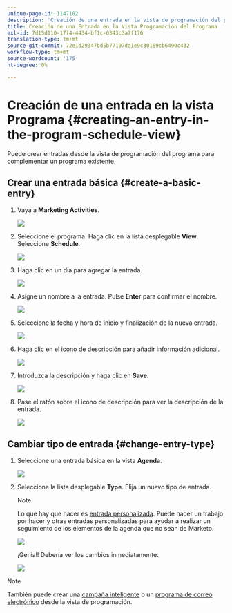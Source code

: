 ```yaml
---
unique-page-id: 1147102
description: 'Creación de una entrada en la vista de programación del programa: documentos de Marketo: documentación del producto'
title: Creación de una Entrada en la Vista Programación del Programa
exl-id: 7d15d110-17f4-4434-bf1c-0343c3a7f176
translation-type: tm+mt
source-git-commit: 72e1d29347bd5b77107da1e9c30169cb6490c432
workflow-type: tm+mt
source-wordcount: '175'
ht-degree: 0%

---
```


# Creación de una entrada en la vista Programa {#creating-an-entry-in-the-program-schedule-view}

Puede crear entradas desde la vista de programación del programa para complementar un programa existente.

## Crear una entrada básica {#create-a-basic-entry}

1. Vaya a **Marketing Activities**.

   ![](assets/login-marketing-activities-1.png)

1. Seleccione el programa. Haga clic en la lista desplegable **View**. Seleccione **Schedule**.

   ![](assets/image2014-9-16-9-3a22-3a7.png)

1. Haga clic en un día para agregar la entrada.

   ![](assets/image2014-9-16-9-3a22-3a33.png)

1. Asigne un nombre a la entrada. Pulse **Enter** para confirmar el nombre.

   ![](assets/image2014-9-16-9-3a22-3a59.png)

1. Seleccione la fecha y hora de inicio y finalización de la nueva entrada.

   ![](assets/image2014-9-16-9-3a23-3a39.png)

1. Haga clic en el icono de descripción para añadir información adicional.

   ![](assets/image2014-9-16-9-3a25-3a23.png)

1. Introduzca la descripción y haga clic en **Save**.

   ![](assets/image2014-9-16-9-3a25-3a39.png)

1. Pase el ratón sobre el icono de descripción para ver la descripción de la entrada.

   ![](assets/image2014-9-16-9-3a25-3a51.png)

## Cambiar tipo de entrada {#change-entry-type}

1. Seleccione una entrada básica en la vista **Agenda**.

   ![](assets/image2014-9-16-9-3a26-3a5.png)

1. Seleccione la lista desplegable **Type**. Elija un nuevo tipo de entrada.

   >[!NOTE]
   >
   >Lo que hay que hacer es [entrada personalizada](/help/marketo/product-docs/core-marketo-concepts/programs/program-schedule-view/create-custom-entry-types.md). Puede hacer un trabajo por hacer y otras entradas personalizadas para ayudar a realizar un seguimiento de los elementos de la agenda que no sean de Marketo.

   ![](assets/image2014-9-16-9-3a26-3a36.png)

   ¡Genial! Debería ver los cambios inmediatamente.

   ![](assets/image2014-9-16-9-3a27-3a21.png)

>[!NOTE]
>
> También puede crear una [campaña inteligente](/help/marketo/product-docs/core-marketo-concepts/programs/program-schedule-view/creating-a-batch-smart-campaign-in-the-program-schedule-view.md) o un [programa de correo electrónico](/help/marketo/product-docs/core-marketo-concepts/programs/program-schedule-view/creating-a-new-email-program-in-the-schedule-view.md) desde la vista de programación.
